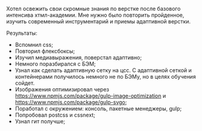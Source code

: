 Хотел освежить свои скромные знания по верстке после базового интенсива хтмл-академии. Мне нужно было повторить пройденное, изучить современный инструментарий и приемы адаптивной верстки.

Результаты:
- Вспомнил css;
- Повторил флексбоксы;
- Изучил медиавыражения, поверстал адаптивно;
- Немного поразбирался с БЭМ;
- Узнал как сделать адаптивную сетку на цсс. С адаптивной сеткой и контейнерами получилось немного не по БЭМу, но в целях обучения сойдет.
- Изображения оптимизировал через https://www.npmjs.com/package/gulp-image-optimization и https://www.npmjs.com/package/gulp-svgo;
- Поработал с окружением: консоль, пакетные менеджеры, gulp;
- Попробовал postcss и cssnext;
- Узнал гит получше;
